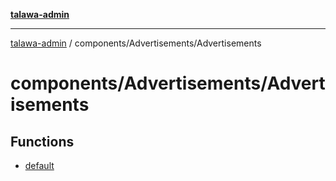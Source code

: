 [**talawa-admin**](../../../README.md)

***

[talawa-admin](../../../README.md) / components/Advertisements/Advertisements

# components/Advertisements/Advertisements

## Functions

- [default](functions/default.md)
